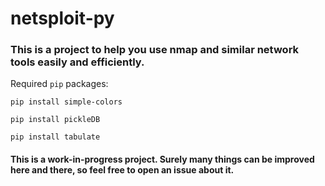 # netsploit-py
### This is a project to help you use nmap and similar network tools easily and efficiently.

Required `pip` packages:

```
pip install simple-colors

pip install pickleDB

pip install tabulate
```

#### This is a work-in-progress project. Surely many things can be improved here and there, so feel free to open an issue about it.